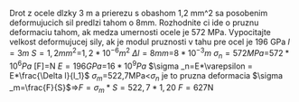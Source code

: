 Drot z ocele dlzky 3 m a prierezu s obashom 1,2 mm^2 sa posobenim deformujucich sil predlzi tahom o 8mm. Rozhodnite ci ide o pruznu deformaciu tahom, ak medza umernosti ocele je 572 MPa. Vypocitajte velkost deformujucej sily, ak je modul pruznosti v tahu pre ocel je 196 GPa
$l=3m$
$S=1,2mm^2$=$1,2*10^{-6}m^2$
$\Delta l=8mm$=$8*10^{-3}m$
$\sigma _{n}=572MPa$=$572*10^6Pa$
[F]=N
$E=196GPa$=$16*10^9Pa$
$\sigma _n=E*\varepsilon = E*\frac{\Delta l}{l_1}$
$\sigma _m$=522,7MPa<$\sigma _n$
je to pruzna deformacia
$\sigma _m=\frac{F}{S}$=>$F=\sigma _m*S=522,7*1,20$
$F=627$N